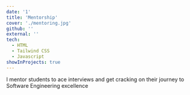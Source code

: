 ```yaml
---
date: '1'
title: 'Mentorship'
cover: './mentoring.jpg'
github: ''
external: ''
tech:
  - HTML
  - Tailwind CSS
  - Javascript
showInProjects: true
---
```


I mentor students to ace interviews and get cracking on their journey to Software Engineering excellence
